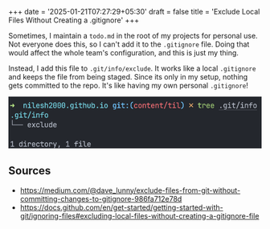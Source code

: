 +++
date = '2025-01-21T07:27:29+05:30'
draft = false
title = 'Exclude Local Files Without Creating a .gitignore'
+++

Sometimes, I maintain a `todo.md` in the root of my projects for personal use. Not everyone does this, so I can't add it to the `.gitignore` file. Doing that would affect the whole team's configuration, and this is just my thing.

Instead, I add this file to `.git/info/exclude`. It works like a local `.gitignore` and keeps the file from being staged. Since its only in my setup, nothing gets committed to the repo. It's like having my own personal `.gitignore`!

![](terminal.png)

## Sources
- https://medium.com/@dave_lunny/exclude-files-from-git-without-committing-changes-to-gitignore-986fa712e78d
- https://docs.github.com/en/get-started/getting-started-with-git/ignoring-files#excluding-local-files-without-creating-a-gitignore-file
